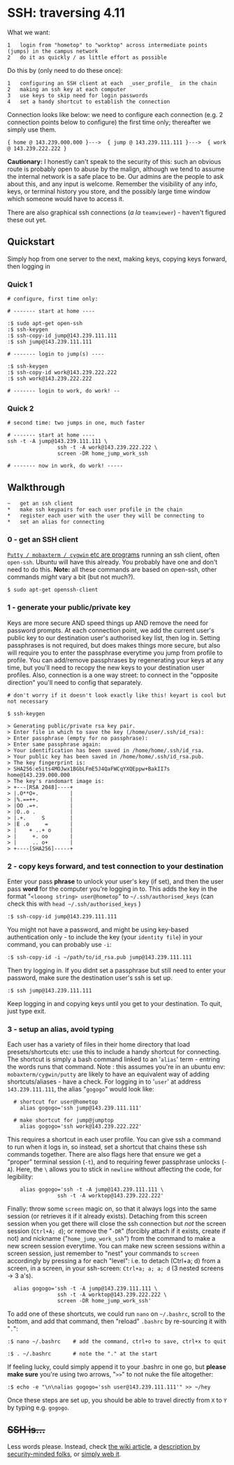 
# SSH: traversing 4.11

What we want: 

	1	login from "hometop" to "worktop" across intermediate points (jumps) in the campus network 
	2	do it as quickly / as little effort as possible

Do this by (only need to do these once):

	1	configuring an SSH client at each  _user_profile_  in the chain
	2	making an ssh key at each computer
	3	use keys to skip need for login passwords 
	4	set a handy shortcut to establish the connection 


Connection looks like below: we need to configure each connection (e.g. 2 connection points below to configure) the first time only; thereafter we simply use them.

	{ home @ 143.239.000.000 }--->  { jump @ 143.239.111.111 }--->  { work @ 143.239.222.222 }


__Cautionary:__ I honestly can't speak to the security of this: such an obvious route is probably open to abuse by the malign, although we tend to assume the internal network is a safe place to be. Our admins are the people to ask about this, and any input is welcome. Remember the visibility of any info, keys, or terminal history you store, and the possibly large time window which someone would have to access it.

There are also graphical ssh connections (_a la_ ```teamviewer```) - haven't figured these out yet.



## Quickstart

Simply hop from one server to the next, making keys, copying keys forward, then logging in

### Quick 1
```
# configure, first time only:

# ------- start at home ----

:$ sudo apt-get open-ssh
:$ ssh-keygen
:$ ssh-copy-id jump@143.239.111.111
:$ ssh jump@143.239.111.111

# ------- login to jump(s) ----

:$ ssh-keygen
:$ ssh-copy-id work@143.239.222.222
:$ ssh work@143.239.222.222

# ------- login to work, do work! --

```
### Quick 2
```
# second time: two jumps in one, much faster

# ------- start at home ----
ssh -t -A jump@143.239.111.111 \
                ssh -t -A work@143.239.222.222 \
                screen -DR home_jump_work_ssh
                
# ------- now in work, do work! -----

```

## Walkthrough

	~	get an ssh client
	*	make ssh keypairs for each user profile in the chain
	*	register each user with the user they will be connecting to
	*	set an alias for connecting


### 0 - get an SSH client

[```Putty / mobaxterm / cygwin``` etc are programs](https://en.wikipedia.org/wiki/Comparison_of_SSH_clients) running an ssh client, often ```open-ssh```. Ubuntu will have this already. You probably have one and don't need to do this. __Note:__ all these commands are based on open-ssh, other commands _might_ vary a bit (but not much?).

```
$ sudo apt-get openssh-client
```

### 1 - generate your public/private key

Keys are more secure AND speed things up AND remove the need for password prompts. At each connection point, we add the current user's public key to our destination user's authorised key list, then log in. 
Setting passphrases is not required, but does makes things more secure, but also will require you to enter the passphrase everytime you jump from profile to profile. You can add/remove passphrases by regenerating your keys at any time, but you'll need to recopy the new keys to your destination user profiles. Also, connection is a one way street: to connect in the "opposite direction" you'll need to config that separately. 

```
# don't worry if it doesn't look exactly like this! keyart is cool but not necessary

$ ssh-keygen

> Generating public/private rsa key pair.
> Enter file in which to save the key (/home/user/.ssh/id_rsa):      
> Enter passphrase (empty for no passphrase): 
> Enter same passphrase again: 
> Your identification has been saved in /home/home/.ssh/id_rsa.
> Your public key has been saved in /home/home/.ssh/id_rsa.pub.
> The key fingerprint is:
> SHA256:e5its4MOJwx1BGbLFmE5J4QaFWCqYXQEppw+BakII7s home@143.239.000.000
> The key's randomart image is:
> +---[RSA 2048]----+
> |.O**O+.          |
> |%.==++.          |
> |OO .=+.          |
> |O..o .           |
> |.+.     S        |
> |E .o     =       |
> |    + ..+ o      |
> |     +. oo       |
> |     .. o+       |
> +----[SHA256]-----+
```


### 2 - copy keys forward, and test connection to your destination

Enter your pass __phrase__ to unlock your user's key (if set), and then the user pass __word__ for the computer you're logging in to. This adds the key in the format "```<looong string> user@hometop```" to ```~/.ssh/authorised_keys``` (can check this with ```head ~/.ssh/authorised_keys``` )

```
:$ ssh-copy-id jump@143.239.111.111
```

You might not have a password, and might be using key-based authentication only - to include the key (your ```identity file```) in your command, you can probably use ```-i```:

```
:$ ssh-copy-id -i ~/path/to/id_rsa.pub jump@143.239.111.111
```


Then try logging in. If you didnt set a passphrase but still need to enter your password, make sure the destination user's ssh is set up.

```
:$ ssh jump@143.239.111.111
```

Keep logging in and copying keys until you get to your destination. To quit, just type exit. 


### 3 - setup an alias, avoid typing

Each user has a variety of files in their home directory that load presets/shortcuts etc: use this to include a handy shortcut for connecting. The shortcut is simply a bash command linked to an '```alias```' term - entring the words runs that command. Note : this assumes you're in an ubuntu env: ```mobaxterm/cygwin/putty``` are likely to have an equivalent way of adding shortcuts/aliases - have a check. For logging in to '```user```' at address ```143.239.111.111```, the alias "```gogogo```" would look like:

```
  # shortcut for user@hometop
	alias gogogo='ssh jump@143.239.111.111'

  # make shortcut for jump@jumptop
	alias gogogo='ssh work@143.239.222.222'
```

This requires a shortcut in each user profile. You can give ssh a command to run when it logs in, so instead, set a shortcut that chains these ssh commands together. There are also flags here that ensure we get a "proper" terminal session (```-t```), and to requiring fewer passphrase unlocks (```-A```). Here, the ```\``` allows you to stick in ```newline``` without affecting the code, for legibility:

```
	alias gogogo='ssh -t -A jump@143.239.111.111 \
                ssh -t -A worktop@143.239.222.222'
```

Finally: throw some ```screen``` magic on, so that it always logs into the same session (or retrieves it if it already exists). Detaching from this screen session when you get there will close the ssh connection but _not_ the screen session (```Ctrl+A; d```); or remove the "```-DR```" (forcibly attach if it exists, create if not) and nickname ("```home_jump_work_ssh```") from the command to make a new screen session everytime. You can make new screen sessions within a screen session, just remember to "nest" your commands to ```screen``` accordingly by pressing a for each "level": i.e. to detach (Ctrl+a; d) from a screen, in a screen, in your ssh-screen: ```Ctrl+a; a; a; d```  (3 nested screens -> 3 a's). 

```
  alias gogogo='ssh -t -A jump@143.239.111.111 \
                ssh -t -A worktop@143.239.222.222 \
                screen -DR home_jump_work_ssh'
```

To add one of these shortcuts, we could run ```nano``` on ```~/.bashrc```, scroll to the bottom, and add that command, then "reload" ```.bashrc``` by re-sourcing it with "```.```":
```
:$ nano ~/.bashrc    # add the command, ctrl+o to save, ctrl+x to quit

:$ . ~/.bashrc       # note the "." at the start
```

If feeling lucky, could simply append it to your .bashrc in one go, but __please make sure__ you're using two arrows, "```>>```" to not nuke the file altogether:
```
:$ echo -e "\n\nalias gogogo='ssh user@143.239.111.111'" >> ~/hey
```

Once these steps are set up, you should be able to travel directly from ```X``` to ```Y``` by typing e.g. ```gogogo```.



## ~~SSH is...~~
Less words please. Instead, check [the wiki article](https://en.wikipedia.org/wiki/Secure_Shell), a [description by security-minded folks](https://www.jeffgeerling.com/blog/brief-history-ssh-and-remote-access), or [simply web it](https://duckduckgo.com/?q=ssh+overview).

